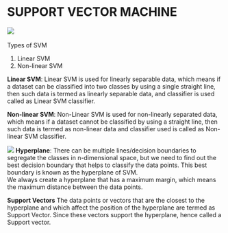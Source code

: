 # SUPPORT VECTOR MACHINE
![](https://tse4.mm.bing.net/th?id=OIP.SGumIn8hES6OhQdFXZ_uxAHaCc&pid=Api&P=0)<br/>
<br/>
Types of SVM
1. Linear SVM
2. Non-linear SVM

**Linear SVM**: Linear SVM is used for linearly separable data, which means if a dataset can be classified into two classes by using a single straight line, then such data
is termed as linearly separable data, and classifier is used called as Linear SVM classifier.

**Non-linear SVM**: Non-Linear SVM is used for non-linearly separated data, which means if a dataset cannot be classified by using a straight line, then such data is termed as non-linear data and classifier used is called as Non-linear SVM classifier.

![](https://tse2.mm.bing.net/th?id=OIP.Fjj7EblDs2J88GgJmyKL8wHaE8&pid=Api&P=0)
**Hyperplane**: There can be multiple lines/decision boundaries to segregate the classes in n-dimensional space, but we need to find out the best decision boundary that helps to classify the data points. This best boundary is known as the hyperplane of SVM.<br/>
We always create a hyperplane that has a maximum margin, which means the maximum distance between the data points.

**Support Vectors**
The data points or vectors that are the closest to the hyperplane and which affect the position of the hyperplane are termed as Support Vector. Since these vectors support the hyperplane, hence called a Support vector.









